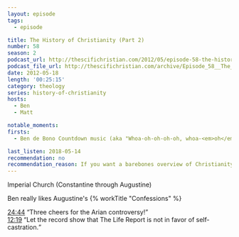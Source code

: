 ```yaml
---
layout: episode
tags:
  - episode

title: The History of Christianity (Part 2)
number: 58
season: 2
podcast_url: http://thescifichristian.com/2012/05/episode-58-the-history-of-christianity-part-2/
podcast_file_url: http://thescifichristian.com/archive/Episode_58__The_History_of_Christian.mp3
date: 2012-05-18
length: '00:25:15'
category: theology
series: history-of-christianity
hosts:
  - Ben
  - Matt

notable_moments:
firsts: 
  - Ben de Bono Countdown music (aka "Whoa-oh-oh-oh-oh, whoa-<em>oh</em>-oh-oh-oh Oh-oh Oh-oh-oh")

last_listen: 2018-05-14
recommendation: no
recommendation_reason: If you want a barebones overview of Christianity, check out a book or even Wikipedia.
---
```

Imperial Church (Constantine through Augustine)

Ben really likes Augustine's {% workTitle "Confessions" %}

<div class="quote">
  <a class="timestamp tag is-medium is-rounded is-primary" href="http://thescifichristian.com/2012/05/episode-58-the-history-of-christianity-part-2/#t=24:44">24:44</a>
  <q class="ben">Three cheers for the Arian controversy!</q>
</div>

<div class="quote">
  <a class="timestamp tag is-medium is-rounded is-primary" href="http://thescifichristian.com/2012/05/episode-58-the-history-of-christianity-part-2/#t=12:19">12:19</a>
  <q class="ben">Let the record show that The Life Report is not in favor of self-castration.</q>
</div>